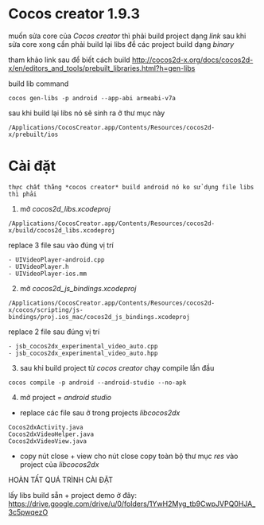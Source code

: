 # Cocos creator 1.9.3

muốn sửa core của *Cocos creator* thì phải build project dạng *link*
sau khi sửa core xong cần phải build lại libs để các project build dạng *binary*

tham khảo link sau để biết cách build
http://cocos2d-x.org/docs/cocos2d-x/en/editors_and_tools/prebuilt_libraries.html?h=gen-libs

build lib command
```
cocos gen-libs -p android --app-abi armeabi-v7a
```

sau khi build lại libs nó sẽ sinh ra ở thư mục này
```
/Applications/CocosCreator.app/Contents/Resources/cocos2d-x/prebuilt/ios
```

# Cài đặt

```
thực chất thằng *cocos creator* build android nó ko sử dụng file libs thì phải
```

1. mở *cocos2d_libs.xcodeproj*
```
/Applications/CocosCreator.app/Contents/Resources/cocos2d-x/build/cocos2d_libs.xcodeproj
```

replace 3 file sau vào đúng vị trí
```
- UIVideoPlayer-android.cpp
- UIVideoPlayer.h
- UIVideoPlayer-ios.mm
```

2. mở *cocos2d_js_bindings.xcodeproj*
```
/Applications/CocosCreator.app/Contents/Resources/cocos2d-x/cocos/scripting/js-bindings/proj.ios_mac/cocos2d_js_bindings.xcodeproj
```

replace 2 file sau đúng vị trí
```
- jsb_cocos2dx_experimental_video_auto.cpp
- jsb_cocos2dx_experimental_video_auto.hpp
```

3. sau khi build project từ *cocos creator* chạy compile lần đầu
```
cocos compile -p android --android-studio --no-apk
```

4. mở project = *android studio*

- replace các file sau ở trong projects *libcocos2dx*
```
Cocos2dxActivity.java
Cocos2dxVideoHelper.java
Cocos2dxVideoView.java
```

- copy nút close + view cho nút close
copy toàn bộ thư mục *res* vào project của *libcocos2dx*

HOÀN TẤT QUÁ TRÌNH CÀI ĐẶT

lấy libs build sẵn + project demo ở đây:
https://drive.google.com/drive/u/0/folders/1YwH2Myg_tb9CwpJVPQ0HJA_3c5pwqezO
